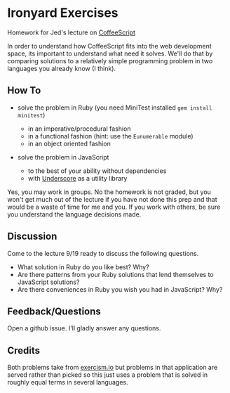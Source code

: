 # Ironyard Exercises

Homework for Jed's lecture on [CoffeeScript](http://coffeescript.org)

In order to understand how CoffeeScript fits into the web development
space, its important to understand what need it solves. We'll do that by
comparing solutions to a relatively simple programming problem in two
languages you already know (I think).

## How To

- solve the problem in Ruby (you need MiniTest installed `gem install
  minitest`)
  - in an imperative/procedural fashion
  - in a functional fashion (hint: use the `Eunumerable` module)
  - in an object oriented fashion

- solve the problem in JavaScript 
  - to the best of your ability without dependencies
  - with [Underscore](http://underscorejs.org) as a utility library

Yes, you may work in groups. No the homework is not graded, but you
won't get much out of the lecture if you have not done this prep and
that would be a waste of time for me and you. If you work with others,
be sure you understand the language decisions made.

## Discussion

Come to the lecture 9/19 ready to discuss the following questions.

- What solution in Ruby do you like best? Why?
- Are there patterns from your Ruby solutions that lend themselves to JavaScript solutions?
- Are there conveniences in Ruby you wish you had in JavaScript? Why?

## Feedback/Questions

Open a github issue. I'll gladly answer any questions.

## Credits

Both problems take from [exercism.io](http://exercism.io) but problems
in that application are served rather than picked so this just uses a
problem that is solved in roughly equal terms in several languages. 

